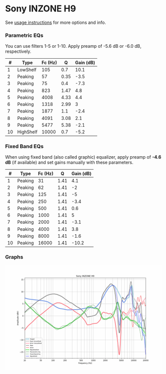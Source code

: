 # Sony INZONE H9
See [usage instructions](https://github.com/jaakkopasanen/AutoEq#usage) for more options and info.

### Parametric EQs
You can use filters 1-5 or 1-10. Apply preamp of -5.6 dB or -6.0 dB, respectively.

|   # | Type      |   Fc (Hz) |    Q |   Gain (dB) |
|-----|-----------|-----------|------|-------------|
|   1 | LowShelf  |       105 | 0.7  |        10.1 |
|   2 | Peaking   |        57 | 0.35 |        -3.5 |
|   3 | Peaking   |        75 | 0.4  |        -7.3 |
|   4 | Peaking   |       823 | 1.47 |         4.8 |
|   5 | Peaking   |      4008 | 4.33 |         4.4 |
|   6 | Peaking   |      1318 | 2.99 |         3   |
|   7 | Peaking   |      1877 | 1.1  |        -2.4 |
|   8 | Peaking   |      4091 | 3.08 |         2.1 |
|   9 | Peaking   |      5477 | 5.38 |        -2.1 |
|  10 | HighShelf |     10000 | 0.7  |        -5.2 |

### Fixed Band EQs
When using fixed band (also called graphic) equalizer, apply preamp of **-4.6 dB** (if available) and set gains manually with these parameters.

|   # | Type    |   Fc (Hz) |    Q |   Gain (dB) |
|-----|---------|-----------|------|-------------|
|   1 | Peaking |        31 | 1.41 |         4.1 |
|   2 | Peaking |        62 | 1.41 |        -2   |
|   3 | Peaking |       125 | 1.41 |        -5   |
|   4 | Peaking |       250 | 1.41 |        -3.4 |
|   5 | Peaking |       500 | 1.41 |         0.6 |
|   6 | Peaking |      1000 | 1.41 |         5   |
|   7 | Peaking |      2000 | 1.41 |        -3.1 |
|   8 | Peaking |      4000 | 1.41 |         3.8 |
|   9 | Peaking |      8000 | 1.41 |        -1.6 |
|  10 | Peaking |     16000 | 1.41 |       -10.2 |

### Graphs
![](./Sony%20INZONE%20H9.png)
